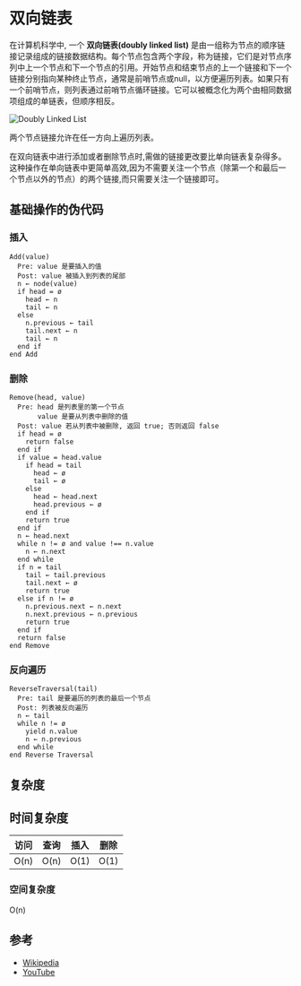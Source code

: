 # 双向链表

在计算机科学中, 一个 **双向链表(doubly linked list)** 是由一组称为节点的顺序链接记录组成的链接数据结构。每个节点包含两个字段，称为链接，它们是对节点序列中上一个节点和下一个节点的引用。开始节点和结束节点的上一个链接和下一个链接分别指向某种终止节点，通常是前哨节点或null，以方便遍历列表。如果只有一个前哨节点，则列表通过前哨节点循环链接。它可以被概念化为两个由相同数据项组成的单链表，但顺序相反。

![Doubly Linked List](https://upload.wikimedia.org/wikipedia/commons/5/5e/Doubly-linked-list.svg)

两个节点链接允许在任一方向上遍历列表。

在双向链表中进行添加或者删除节点时,需做的链接更改要比单向链表复杂得多。这种操作在单向链表中更简单高效,因为不需要关注一个节点（除第一个和最后一个节点以外的节点）的两个链接,而只需要关注一个链接即可。

## 基础操作的伪代码

### 插入

```text
Add(value)
  Pre: value 是要插入的值
  Post: value 被插入到列表的尾部
  n ← node(value)
  if head = ø
    head ← n
    tail ← n
  else
    n.previous ← tail
    tail.next ← n
    tail ← n
  end if
end Add
```

### 删除

```text
Remove(head, value)
  Pre: head 是列表里的第一个节点
       value 是要从列表中删除的值
  Post: value 若从列表中被删除, 返回 true; 否则返回 false
  if head = ø
    return false
  end if
  if value = head.value
    if head = tail
      head ← ø
      tail ← ø
    else
      head ← head.next
      head.previous ← ø
    end if
    return true
  end if
  n ← head.next
  while n != ø and value !== n.value
    n ← n.next
  end while
  if n = tail
    tail ← tail.previous
    tail.next ← ø
    return true
  else if n != ø
    n.previous.next ← n.next
    n.next.previous ← n.previous
    return true
  end if
  return false
end Remove
```

### 反向遍历

```text
ReverseTraversal(tail)
  Pre: tail 是要遍历的列表的最后一个节点
  Post: 列表被反向遍历
  n ← tail
  while n != ø
    yield n.value
    n ← n.previous
  end while
end Reverse Traversal
```

## 复杂度

## 时间复杂度

| 访问       | 查询      | 插入       | 删除       |
| :-------: | :-------: | :-------: | :-------: |
| O(n)      | O(n)      | O(1)      | O(1)      |

### 空间复杂度

O(n)

## 参考

- [Wikipedia](https://en.wikipedia.org/wiki/Doubly_linked_list)
- [YouTube](https://www.youtube.com/watch?v=JdQeNxWCguQ&t=7s&index=72&list=PLLXdhg_r2hKA7DPDsunoDZ-Z769jWn4R8)
